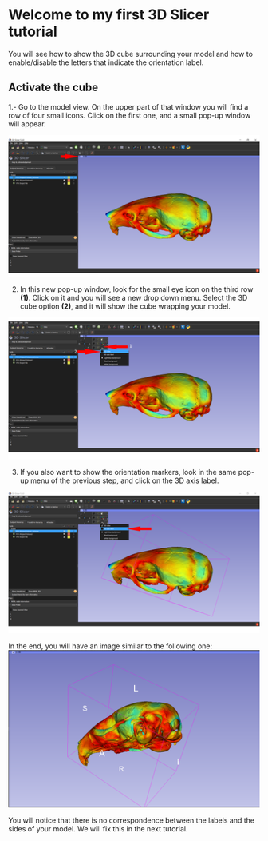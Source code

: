 # Welcome to my first 3D Slicer tutorial

You will see how to show the 3D cube surrounding your model and how to enable/disable the letters that indicate the orientation label.

## Activate the cube
1.- Go to the model view. On the upper part of that window you will find a row of four small icons. Click on the first one, and a small pop-up window will appear. 

![enter image description here](https://github.com/ChuchoDC/Slicer_JADC_tutorials/blob/main/images%20para%20slicer_JADC_tutorials/Imagenes_Tutorial_1/Diapositiva1.PNG?raw=true)


2. In this new pop-up window, look for the small eye icon on the third row **(1)**. Click on it and you will see a new drop down menu.  Select the 3D cube option **(2)**, and it will show the cube wrapping your model. 

![enter image description here](https://github.com/ChuchoDC/Slicer_JADC_tutorials/blob/main/images%20para%20slicer_JADC_tutorials/Imagenes_Tutorial_1/Diapositiva2.PNG?raw=true)

3. If you also want to show the orientation markers, look in the same pop-up menu of the previous step, and click on the 3D axis label. 

![enter image description here](https://github.com/ChuchoDC/Slicer_JADC_tutorials/blob/main/images%20para%20slicer_JADC_tutorials/Imagenes_Tutorial_1/Diapositiva3.PNG?raw=true)

In the end, you will have an image similar to the following one:
![enter image description here](https://github.com/ChuchoDC/Slicer_JADC_tutorials/blob/main/images%20para%20slicer_JADC_tutorials/Imagenes_Tutorial_1/Diapositiva4.PNG?raw=true)

You will notice that there is no correspondence between the labels and the sides of your model. We will fix this in the next tutorial.